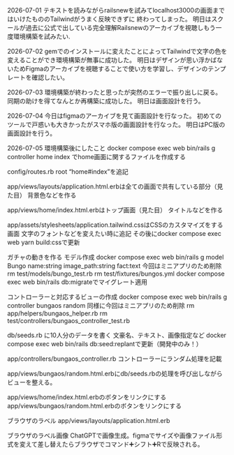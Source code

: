 2026-07-01
テキストを読みながらrailsnewを試みてlocalhost3000の画面まではいけたもののTailwindがうまく反映できずに
終わってしまった。
明日はスクールが過去に公式で出している完全理解Railsnewのアーカイブを視聴しもう一度環境構築を試みたい.

2026-07-02
gemでのインストールに変えたことによってTailwindで文字の色を変えることができ環境構築が無事に成功した。
明日はデザインが思い浮かばないためFigmaのアーカイブを視聴することで使い方を学習し、デザインのテンプレートを確認したい。

2026-07-03
環境構築が終わったと思ったが突然のエラーで振り出しに戻る。同期の助けを得てなんとか再構築に成功した。
明日は画面設計を行う。

2026-07-04
今日はfigmaのアーカイブを見て画面設計を行なった。
初めてのツールで戸惑いも大きかったがスマホ版の画面設計を行なった。
明日はPC版の画面設計を行う。

2026-07-05
環境構築後にしたこと
docker compose exec web bin/rails g controller home index
でhome画面に関するファイルを作成する

config/routes.rb
root “home#index”を追記

app/views/layouts/application.html.erbは全ての画面で共有している部分（見た目）
背景色などを作る

app/views/home/index.html.erbはトップ画面（見た目）
タイトルなどを作る

app/assets/stylesheets/application.tailwind.cssはCSSのカスタマイズをする画面
文字のフォントなどを変えたい時に追記
その後にdocker compose exec web yarn build:cssで更新

ガチャの動きを作る
モデル作成
docker compose exec web bin/rails g model Bungo name:string image_path:string fact:text
今回はミニアプリのため削除
rm test/models/bungo_test.rb 
rm test/fixtures/bungos.yml
docker compose exec web bin/rails db:migrateでマイグレート適用

コントローラーと対応するビューの作成
docker compose exec web bin/rails g controller bungaos random
同様に今回はミニアプリのため削除
rm app/helpers/bungaos_helper.rb
rm test/controllers/bungaos_controller_test.rb

db/seeds.rb に10人分のデータを書く
文豪名、テキスト、画像指定など
docker compose exec web bin/rails db:seed:replantで更新（開発中のみ！）

app/controllers/bungaos_controller.rb
コントローラーにランダム処理を記載

app/views/bungaos/random.html.erbにdb/seeds.rbの処理を呼び出しながらビューを整える。

app/views/home/index.html.erbのボタンをリンクにする
app/views/bungaos/random.html.erbのボタンをリンクにする

ブラウザのラベル
app/views/layouts/application.html.erb
<title><%= content_for(:title) || "文豪豆知識" %></title>

ブラウザのラベル画像
ChatGPTで画像生成。figmaでサイズや画像ファイル形式を変えて差し替えたらブラウザでコマンド➕シフト➕Rで反映される。
